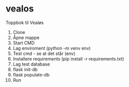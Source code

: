 # vealos
Toppbok til Vealøs

1. Clone
2. Åpne mappe
3. Start CMD
4. Lag enviroment (python -m venv env)
6. Test cmd - se at det står (env)
7. Installere requirements (pip install -r requirements.txt)
8. Lag test database
9. flask init-db
10. flask populate-db
12. Run
